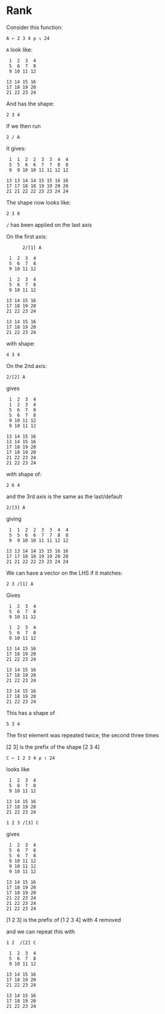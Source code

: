 # Rank

Consider this function:

```apl
A ← 2 3 4 ⍴ ⍳ 24
```

`A` look like:

```apl
 1  2  3  4
 5  6  7  8
 9 10 11 12

13 14 15 16
17 18 19 20
21 22 23 24
```

And has the shape:

```apl
2 3 4
```

If we then run
```
2 / A
```

It gives:

```apl
 1  1  2  2  3  3  4  4
 5  5  6  6  7  7  8  8
 9  9 10 10 11 11 12 12

13 13 14 14 15 15 16 16
17 17 18 18 19 19 20 20
21 21 22 22 23 23 24 24
```

The shape now looks like:
```apl
2 3 8
```

`/` has been applied on the last axis

On the first axis:

```apl
      2/[1] A
```

```apl
 1  2  3  4
 5  6  7  8
 9 10 11 12

 1  2  3  4
 5  6  7  8
 9 10 11 12

13 14 15 16
17 18 19 20
21 22 23 24

13 14 15 16
17 18 19 20
21 22 23 24
```

with shape:

```apl
4 3 4
```

On the 2nd axis:

```apl
2/[2] A
```

gives
```apl
 1  2  3  4
 1  2  3  4
 5  6  7  8
 5  6  7  8
 9 10 11 12
 9 10 11 12

13 14 15 16
13 14 15 16
17 18 19 20
17 18 19 20
21 22 23 24
21 22 23 24
```

with shape of:

```apl
2 6 4
```

and the 3rd axis is the same as the last/default

```apl
2/[3] A
```

giving

```apl
 1  1  2  2  3  3  4  4
 5  5  6  6  7  7  8  8
 9  9 10 10 11 11 12 12

13 13 14 14 15 15 16 16
17 17 18 18 19 19 20 20
21 21 22 22 23 23 24 24
```

We can have a vector on the LHS if it matches:

```apl
2 3 /[1] A
```

Gives

```apl
 1  2  3  4
 5  6  7  8
 9 10 11 12

 1  2  3  4
 5  6  7  8
 9 10 11 12

13 14 15 16
17 18 19 20
21 22 23 24

13 14 15 16
17 18 19 20
21 22 23 24

13 14 15 16
17 18 19 20
21 22 23 24
```

This has a shape of

```apl
5 3 4
```

The first element was repeated twice, the second three times

[2 3] is the prefix of the shape [2 3 4]

```apl
C ← 1 2 3 4 ⍴ ⍳ 24
```

looks like

```apl
 1  2  3  4
 5  6  7  8
 9 10 11 12

13 14 15 16
17 18 19 20
21 22 23 24
```

```apl
1 2 3 /[3] C
```

gives

```apl
 1  2  3  4
 5  6  7  8
 5  6  7  8
 9 10 11 12
 9 10 11 12
 9 10 11 12

13 14 15 16
17 18 19 20
17 18 19 20
21 22 23 24
21 22 23 24
21 22 23 24
```

[1 2 3] is the prefix of [1 2 3 4] with 4 removed

and we can repeat this with

```apl
1 2  /[2] C
```

```apl
 1  2  3  4
 5  6  7  8
 9 10 11 12

13 14 15 16
17 18 19 20
21 22 23 24

13 14 15 16
17 18 19 20
21 22 23 24
```
